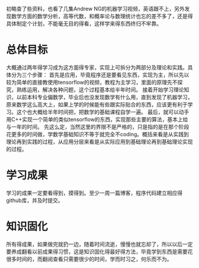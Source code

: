 ﻿---
categories: [深度学习]
tags: [深度学习，学习计划]
---
初略查了些资料，也看了几集Andrew NG的机器学习视频，英语跟不上，另外发现数学方面的数学分析，高等代数，和概率论与数理统计也忘的差不多了，还是得具体制定个计划，不能毫无目的得看，这样学来得东西终归不牢靠。
# 总体目标
大概通过两年得学习成为这方面得专家，实现上可拆分为两部分及理论和实践。具体分为三个步骤：
首先是应用，毕竟程序还是要看见东西，实现为主，所以先以较为简单的直接教使用tensorflow的视频，教程为主学习，里面的原理先不探究，熟练运用，解决各种问题，这个过程基本给半年时间。
接着开始学习理论知识，以前本科专业偏数学，毕业后也没发现数学有什么用，直到发现了机器学习，原来数学这么高大上，如果上学的时候能有些跟实际贴合的东西，应该更有利于学习。这个也大概给半年时间把，把数学的基础课程自学一遍。
最后，就可以动手用C++实现一个简单的类似tensorflow的东西，实现那些主要的算法，基本上给与一年的时间。
先这么定，当然这里的界限不是严格的，只是指的是在那个阶段花更多的时间做，学数学基础知识不等于就完全不coding。概括来看是从实践到理论再到实践的过程，从应用分层来看是从实际应用到基础理论再到基础理论实现的过程。
# 学习成果
学习的成果一定要看得到，摸得到。至少一周一篇博客，程序代码建立相应得github库，并及时提交。
# 知识固化
所有得成果，如果做完就扔一边，随着时间流逝，慢慢也就忘却了，所以以后一定要养成翻看以前成果得习惯，这是知识固化得最好得方法，毕竟学到东西是需要花很多时间的，而翻阅查看只需要很少的时间，学而时习之，何乐而不为。